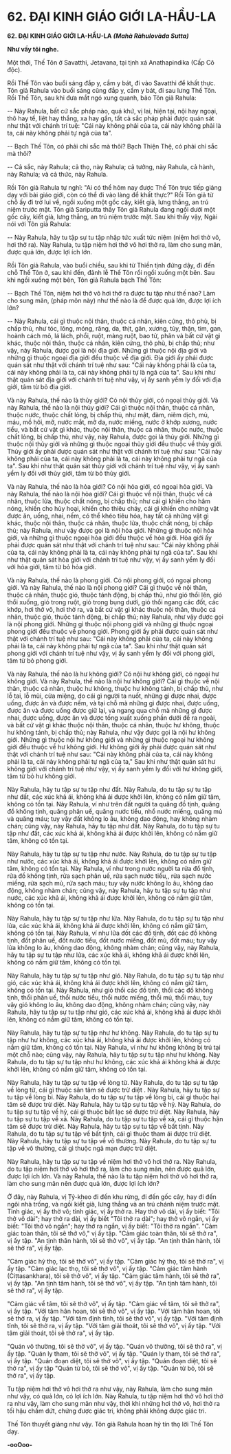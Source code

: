 # 62. ÐẠI KINH GIÁO GIỚI LA-HẦU-LA

**62. ÐẠI KINH GIÁO GIỚI LA-HẦU-LA**
***(Mahà Ràhulovàda Sutta)***

**Như vầy tôi nghe.**

Một thời, Thế Tôn ở Savatthi, Jetavana, tại tịnh xá Anathapindika (Cấp Cô độc).

Rồi Thế Tôn vào buổi sáng đắp y, cầm y bát, đi vào Savatthi để khất thực. Tôn giả Rahula vào buổi sáng
cũng đắp y, cầm y bát, đi sau lưng Thế Tôn. Rồi Thế Tôn, sau khi đưa mắt ngó xung quanh, bảo Tôn giả
Rahula:

-- Này Rahula, bất cứ sắc pháp nào, quá khứ, vị lai, hiện tại, nội hay ngoại, thô hay tế, liệt hay thắng, xa
hay gần, tất cả sắc pháp phải được quán sát như thật với chánh trí tuệ: "Cái này không phải của ta, cái
này không phải là ta, cái này không phải tự ngã của ta".

-- Bạch Thế Tôn, có phải chỉ sắc mà thôi? Bạch Thiện Thệ, có phải chỉ sắc mà thôi?

-- Cả sắc, này Rahula; cả thọ, này Rahula; cả tưởng, này Rahula, cả hành, này Rahula; và cả thức, này
Rahula.

Rồi Tôn giả Rahula tự nghĩ: "Ai có thể hôm nay được Thế Tôn trực tiếp giảng dạy với bài giáo giới, còn
có thể đi vào làng để khất thực?" Rồi Tôn giả từ chỗ ấy đi trở lui về, ngồi xuống một gốc cây, kiết già,
lưng thẳng, an trú niệm trước mặt. Tôn giả Sariputta thấy Tôn giả Rahula đang ngồi dưới một gốc cây,
kiết già, lưng thẳng, an trú niệm trước mặt. Sau khi thấy vậy, Ngài nói với Tôn giả Rahula:

-- Này Rahula, hãy tu tập sự tu tập nhập tức xuất tức niệm (niệm hơi thở vô, hơi thở ra). Này Rahula, tu
tập niệm hơi thở vô hơi thở ra, làm cho sung mãn, được quả lớn, được lợi ích lớn.

Rồi Tôn giả Rahula, vào buổi chiều, sau khi từ Thiền tịnh đứng dậy, đi đến chỗ Thế Tôn ở, sau khi đến,
đảnh lễ Thế Tôn rồi ngồi xuống một bên. Sau khi ngồi xuống một bên, Tôn giả Rahula bạch Thế Tôn:

-- Bạch Thế Tôn, niệm hơi thở vô hơi thở ra được tu tập như thế nào? Làm cho sung mãn, (pháp môn
này) như thế nào là để được quả lớn, được lợi ích lớn?

-- Này Rahula, cái gì thuộc nội thân, thuộc cá nhân, kiên cứng, thô phù, bị chấp thủ, như tóc, lông,
móng, răng, da, thịt, gân, xương, tủy, thận, tim, gan, hoành cách mô, lá lách, phổi, ruột, màng ruột, bao
tử, phân và bất cứ vật gì khác, thuộc nội thân, thuộc cá nhân, kiên cứng, thô phù, bị chấp thủ; như vậy,
này Rahula, được gọi là nội địa giới. Những gì thuộc nội địa giới và những gì thuộc ngoại địa giới đều
thuộc về địa giới. Ðịa giới ấy phải được quán sát như thật với chánh trí tuệ như sau: "Cái này không phải
là của ta, cái này không phải là ta, cái này không phải tự là ngã của ta". Sau khi như thật quán sát địa
giới với chánh trí tuệ như vậy, vị ấy sanh yểm ly đối với địa giới, tâm từ bỏ địa giới.

Và này Rahula, thế nào là thủy giới? Có nội thủy giới, có ngoại thủy giới. Và này Rahula, thế nào là nội
thủy giới? Cái gì thuộc nội thân, thuộc cá nhân, thuộc nước, thuộc chất lỏng, bị chấp thủ, như mật, đàm,
niêm dịch, mủ, máu, mồ hôi, mỡ, nước mắt, mỡ da, nước miếng, nước ở khớp xương, nước tiểu, và bất
cứ vật gì khác, thuộc nội thân, thuộc cá nhân, thuộc nước, thuộc chất lỏng, bị chấp thủ, như vậy, này
Rahula, được gọi là thủy giới. Những gì thuộc nội thủy giới và những gì thuộc ngoại thủy giới đều thuộc
về thủy giới. Thủy giới ấy phải được quán sát như thật với chánh trí tuệ như sau: "Cái này không phải
của ta, cái này không phải là ta, cái này không phải tự ngã của ta". Sau khi như thật quán sát thủy giới
với chánh trí tuệ như vậy, vị ấy sanh yểm ly đối với thủy giới, tâm từ bỏ thủy giới.

Và này Rahula, thế nào là hỏa giới? Có nội hỏa giới, có ngoại hỏa giới. Và này Rahula, thế nào là nội
hỏa giới? Cái gì thuộc về nội thân, thuộc về cá nhân, thuộc lửa, thuộc chất nóng, bị chấp thủ; như cái gì
khiến cho hâm nóng, khiến cho hủy hoại, khiến cho thiêu cháy, cái gì khiến cho những vật được ăn,
uống, nhai, nếm, có thể khéo tiêu hóa, hay tất cả những vật gì khác, thuộc nội thân, thuộc cá nhân, thuộc
lửa, thuộc chất nóng, bị chấp thủ; này Rahula, như vậy được gọi là nội hỏa giới. Những gì thuộc nội hỏa
giới, và những gì thuộc ngoại hỏa giới đều thuộc về hỏa giới. Hỏa giới ấy phải được quán sát như thật
với chánh trí tuệ như sau: "Cái này không phải của ta, cái này không phải là ta, cái này không phải tự
ngã của ta". Sau khi như thật quán sát hỏa giới với chánh trí tuệ như vậy, vị ấy sanh yểm ly đối với hỏa
giới, tâm từ bỏ hỏa giới.

Và này Rahula, thế nào là phong giới. Có nội phong giới, có ngoại phong giới. Và này Rahula, thế nào
là nội phong giới? Cái gì thuộc về nội thân, thuộc cá nhân, thuộc gió, thuộc tánh động, bị chấp thủ, như
gió thổi lên, gió thổi xuống, gió trong ruột, gió trong bụng dưới, gió thổi ngang các đốt, các khớp, hơi
thở vô, hơi thở ra, và bất cứ vật gì khác thuộc nội thân, thuộc cá nhân, thuộc gió, thuộc tánh động, bị
chấp thủ; này Rahula, như vậy được gọi là nội phong giới. Những gì thuộc nội phong giới và những gì
thuộc ngoại phong giới đều thuộc về phong giới. Phong giới ấy phải được quán sát như thật với chánh trí
tuệ như sau: "Cái này không phải của ta, cái này không phải là ta, cái này không phải tự ngã của ta". Sau
khi như thật quán sát phong giới với chánh trí tuệ như vậy, vị ấy sanh yểm ly đối với phong giới, tâm từ
bỏ phong giới.

Và này Rahula, thế nào là hư không giới? Có nội hư không giới, có ngoại hư không giới. Và này Rahula,
thế nào là nội hư không giới? Cái gì thuộc về nội thân, thuộc cá nhân, thuộc hư không, thuộc hư không
tánh, bị chấp thủ, như lỗ tai, lỗ mũi, cửa miệng, do cái gì người ta nuốt, những gì được nhai, được uống,
được ăn và được nếm, và tại chỗ mà những gì được nhai, được uống, được ăn và được uống được giữ
lại, và ngang qua chỗ mà những gì được nhai, được uống, được ăn và được tống xuất xuống phần dưới
để ra ngoài, và bất cứ vật gì khác thuộc nội thân, thuộc cá nhân, thuộc hư không, thuộc hư không tánh,
bị chấp thủ; này Rahula, như vậy được gọi là nội hư không giới. Những gì thuộc nội hư không giới và
những gì thuộc ngoại hư không giới đều thuộc về hư không giới. Hư không giới ấy phải được quán sát
như thật với chánh trí tuệ như sau: "Cái này không phải của ta, cái này không phải là ta, cái này không
phải tự ngã của ta," Sau khi như thật quán sát hư không giới với chánh trí tuệ như vậy, vị ấy sanh yểm ly
đối với hư không giới, tâm từ bỏ hư không giới.

Này Rahula, hãy tu tập sự tu tập như đất. Này Rahula, do tu tập sự tu tập như đất, các xúc khả ái, không
khả ái được khởi lên, không có nắm giữ tâm, không có tồn tại. Này Rahula, ví như trên đất người ta
quăng đồ tịnh, quăng đồ không tịnh, quăng phân uế, quăng nước tiểu, nhổ nước miếng, quăng mủ và
quăng máu; tuy vậy đất không lo âu, không dao động, hay không nhàm chán; cũng vậy, này Rahula, hãy
tu tập như đất. Này Rahula, do tu tập sự tu tập như đất, các xúc khả ái, không khả ái được khởi lên,
không có nắm giữ tâm, không có tồn tại.

Này Rahula, hãy tu tập sự tu tập như nước. Này Rahula, do tu tập sự tu tập như nước, các xúc khả ái,
không khả ái được khởi lên, không có nắm giữ tâm, không có tồn tại. Này Rahula, ví như trong nước
người ta rửa đồ tịnh, rửa đồ không tịnh, rửa sạch phân uế, rửa sạch nước tiểu,, rửa sạch nước miếng, rửa
sạch mủ, rửa sạch máu; tuy vậy nước không lo âu, không dao động, không nhàm chán; cũng vậy, này
Rahula, hãy tu tập sự tụ tập như nước, các xúc khả ái, không khả ái được khởi lên, không có nắm giữ
tâm, không có tồn tại.

Này Rahula, hãy tu tập sự tu tập như lửa. Này Rahula, do tu tập sự tu tập như lửa, các xúc khả ái, không
khả ái được khởi lên, không có nắm giữ tâm, không có tồn tại. Này Rahula, ví như lửa đốt các đồ tịnh,
đốt các đồ không tịnh, đốt phân uế, đốt nước tiểu, đốt nước miếng, đốt mủ, đốt máu; tuy vậy lửa không
lo âu, không dao động, không nhàm chán; cũng vậy, này Rahula, hãy tu tập sự tu tập như lửa, các xúc
khả ái, không khả ái được khởi lên, không có nắm giữ tâm, không có tồn tại.

Này Rahula, hãy tu tập sự tu tập như gió. Này Rahula, do tu tập sự tu tập như gió, các xúc khả ái, không
khả ái được khởi lên, không có nắm giữ tâm, không có tồn tại. Này Rahula, như gió thổi các đồ tịnh, thổi
các đồ không tịnh, thổi phân uế, thổi nước tiểu, thổi nước miếng, thổi mủ, thổi máu, tuy vậy gió không
lo âu, không dao động, không nhàm chán; cũng vậy, này Rahula, hãy tu tập sự tu tập như gió, các xúc
khả ái, không khả ái được khởi lên, không có nắm giữ tâm, không có tồn tại.

Này Rahula, hãy tu tập sự tu tập như hư không. Này Rahula, do tu tập sự tu tập như hư không, các xúc
khả ái, không khả ái được khởi lên, không có nắm giữ tâm, không có tồn tại. Này Rahula, ví như hư
không không bị trú tại một chỗ nào; cũng vậy, này Rahula, hãy tu tập sự tu tập như hư không. Này
Rahula, do tu tập sự tu tập như hư không, các xúc khả ái không khả ái được khởi lên, không có nắm giữ
tâm, không có tồn tại.

Này Rahula, hãy tu tập sự tu tập về lòng từ. Này Rahula, do tu tập sự tu tập về lòng từ, cái gì thuộc sân
tâm sẽ được trừ diệt . Này Rahula, hãy tu tập sự tu tập về lòng bi. Này Rahula, do tu tập sự tu tập về
lòng bi, cái gì thuộc hại tâm sẽ được trừ diệt. Này Rahula, hãy tu tập sự tu tập về hỷ. Này Rahula, do tu
tập sự tu tập về hỷ, cái gì thuộc bất lạc sẽ được trừ diệt. Này Rahula, hãy tu tập sự tu tập về xả. Này
Rahula, do tu tập sự tu tập về xả, cái gì thuộc hận tâm sẽ được trừ diệt. Này Rahula, hãy tu tập sự tu tập
về bất tịnh. Này Rahula, do tu tập sự tu tập về bất tịnh, cái gì thuộc tham ái được trừ diệt. Này Rahula,
hãy tu tập sự tu tập về vô thường. Này Rahula, do tu tập sự tu tập về vô thường, cái gì thuộc ngã mạn
được trừ diệt.

Này Rahula, hãy tu tập sự tu tập về niệm hơi thở vô hơi thở ra. Này Rahula, do tu tập niệm hơi thở vô
hơi thở ra, làm cho sung mãn, nên được quả lớn, được lợi ích lớn. Và này Rahula, thế nào là tu tập niệm
hơi thở vô hơi thở ra, làm cho sung mãn nên được quả lớn, được lợi ích lớn?

Ở đây, này Rahula, vị Tỷ-kheo đi đến khu rừng, đi đến gốc cây, hay đi đến ngôi nhà trống, và ngồi kiết
già, lưng thẳng và an trú chánh niệm trước mặt. Tỉnh giác, vị ấy thở vô; tỉnh giác, vị ấy thở ra. Hay thở
vô dài, vị ấy biết: "Tôi thở vô dài"; hay thở ra dài, vị ấy biết "Tôi thở ra dài"; hay thở vô ngắn, vị ấy biết:
"Tôi thở vô ngắn"; hay thở ra ngắn, vị ấy biết: "Tôi thở ra ngắn". "Cảm giác toàn thân, tôi sẽ thở vô," vị
ấy tập. "Cảm giác toàn thân, tôi sẽ thở ra", vị ấy tập. "An tịnh thân hành, tôi sẽ thở vô", vị ấy tập. "An
tịnh thân hành, tôi sẽ thở ra", vị ấy tập.

"Cảm giác hỷ thọ, tôi sẽ thở vô", vị ấy tập. "Cảm giác hỷ thọ, tôi sẽ thở ra", vị ấy tập. "Cảm giác lạc thọ,
tôi sẽ thở vô", vị ấy tập. "Cảm giác tâm hành (Cittasankhara), tôi sẽ thở vô", vị ấy tập. "Cảm giác tâm
hành, tôi sẽ thở ra", vị ấy tập. "An tịnh tâm hành, tôi sẽ thở vô", vị ấy tập. "An tịnh tâm hành, tôi sẽ thở
ra", vị ấy tập.

"Cảm giác về tâm, tôi sẽ thở vô", vị ấy tập. "Cảm giác về tâm, tôi sẽ thở ra", vị ấy tập. "Với tâm hân
hoan, tôi sẽ thở vô", vị ấy tập. "Với tâm hân hoan, tôi sẽ thở ra, vị ấy tập. "Với tâm định tĩnh, tôi sẽ thở
vô", vị ấy tập. "Với tâm định tĩnh, tôi sẽ thở ra, vị ấy tập. "Với tâm giải thoát, tôi sẽ thở vô", vị ấy tập.
"Với tâm giải thoát, tôi sẽ thở ra", vị ấy tập.

"Quán vô thường, tôi sẽ thở vô", vị ấy tập. "Quán vô thường, tôi sẽ thở ra", vị ấy tập. "Quán ly tham, tôi
sẽ thở vô", vị ấy tập. "Quán ly tham, tôi sẽ thở ra", vị ấy tập. "Quán đoạn diệt, tôi sẽ thở vô", vị ấy tập.
"Quán đoạn diệt, tôi sẽ thở ra", vị ấy tập "Quán từ bỏ, tôi sẽ thở vô", vị ấy tập. "Quán từ bỏ, tôi sẽ thở
ra", vị ấy tập.

Tu tập niệm hơi thở vô hơi thở ra như vậy, này Rahula, làm cho sung mãn như vậy, có quả lớn, có lợi
ích lớn. Này Rahula, tu tập niệm hơi thở vô hơi thở ra như vậy, làm cho sung mãn như vậy, thời khi
những hơi thở vô, hơi thở ra tối hậu chấm dứt, chứng được giác tri, không phải không được giác tri.

Thế Tôn thuyết giảng như vậy. Tôn giả Rahula hoan hỷ tín thọ lời Thế Tôn dạy.

**-ooOoo-**

